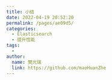 ```yaml
---
title: 小结
date: 2022-04-19 20:52:20
permalink: /pages/ae09d5/
categories:
  - Elasticsearch
  - 提升性能
tags:
  - 
author: 
  name: 樊光瑞
  link: https://github.com/maoHuanZhe
---
```

